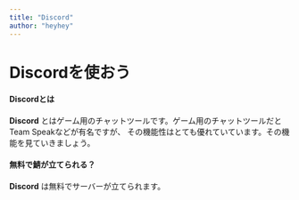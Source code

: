```yaml
---
title: "Discord"
author: "heyhey"
---
```


# Discordを使おう

#### Discordとは

**Discord** とはゲーム用のチャットツールです。ゲーム用のチャットツールだとTeam Speakなどが有名ですが、 その機能性はとても優れていています。その機能を見ていきましょう。

#### 無料で鯖が立てられる？

**Discord** は無料でサーバーが立てられます。